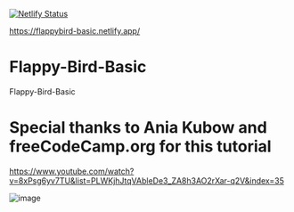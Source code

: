 [![Netlify Status](https://api.netlify.com/api/v1/badges/1ceb0f51-a5e9-4348-a0e5-458830b2b585/deploy-status)](https://app.netlify.com/sites/flappybird-basic/deploys)

https://flappybird-basic.netlify.app/

# Flappy-Bird-Basic
Flappy-Bird-Basic

# Special thanks to Ania Kubow and freeCodeCamp.org for this tutorial
https://www.youtube.com/watch?v=8xPsg6yv7TU&list=PLWKjhJtqVAbleDe3_ZA8h3AO2rXar-q2V&index=35

![image](https://user-images.githubusercontent.com/74496368/194924137-76f792e2-2aa2-4da2-84b9-22e5f7ebaa9e.png)
